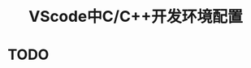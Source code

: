 <p style="font-size:30px ;font-weight: bolder;  text-align:center"> VScode中C/C++开发环境配置 </p>

# TODO

